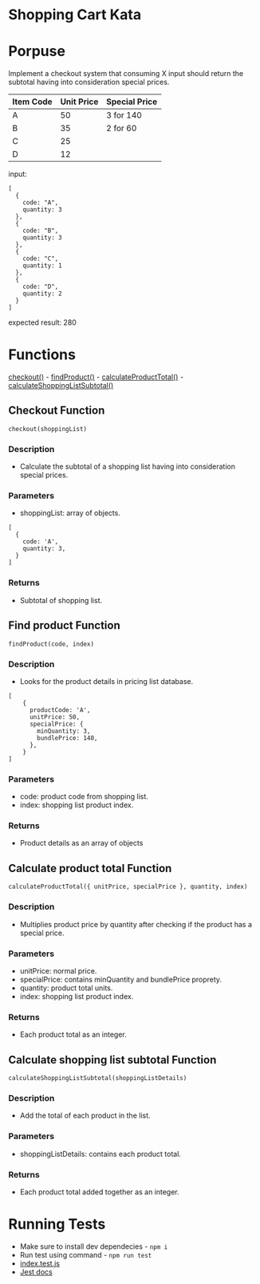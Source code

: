 # Shopping Cart Kata

# Porpuse

Implement a checkout system that consuming X input should return the subtotal having into consideration special prices.

| Item Code | Unit Price | Special Price |
| :-------- | :--------- | :------------ |
| A         | 50         | 3 for 140     |
| B         | 35         | 2 for 60      |
| C         | 25         |               |
| D         | 12         |               |

input:

```
[
  {
    code: "A",
    quantity: 3
  },
  {
    code: "B",
    quantity: 3
  },
  {
    code: "C",
    quantity: 1
  },
  {
    code: "D",
    quantity: 2
  }
]
```
expected result: 280

# Functions

[checkout()](#checkout-function) -
[findProduct()](#find-product-function) -
[calculateProductTotal()](#calculate-product-total-function) -
[calculateShoppingListSubtotal()](#calculate-shopping-list-subtotal-function)

## Checkout Function

```
checkout(shoppingList)
```

### Description

- Calculate the subtotal of a shopping list having into consideration special prices.

### Parameters

- shoppingList: array of objects.

```
[
  {
    code: 'A',
    quantity: 3,
  }
]
```

### Returns

- Subtotal of shopping list.

## Find product Function

```
findProduct(code, index)
```

### Description

- Looks for the product details in pricing list database.

```
[
    {
      productCode: 'A',
      unitPrice: 50,
      specialPrice: {
        minQuantity: 3,
        bundlePrice: 140,
      },
    }
]
```

### Parameters

- code: product code from shopping list.
- index: shopping list product index.

### Returns

- Product details as an array of objects

## Calculate product total Function

```
calculateProductTotal({ unitPrice, specialPrice }, quantity, index)
```

### Description

- Multiplies product price by quantity after checking if the product has a special price.

### Parameters

- unitPrice: normal price.
- specialPrice: contains minQuantity and bundlePrice proprety.
- quantity: product total units.
- index: shopping list product index.

### Returns

- Each product total as an integer.

## Calculate shopping list subtotal Function

```
calculateShoppingListSubtotal(shoppingListDetails)
```

### Description

- Add the total of each product in the list.

### Parameters

- shoppingListDetails: contains each product total.

### Returns

- Each product total added together as an integer.

# Running Tests

- Make sure to install dev dependecies - `npm i`
- Run test using command - `npm run test`
- [index.test.js](./index.test.js)
- [Jest docs](https://jestjs.io/docs/getting-started)
